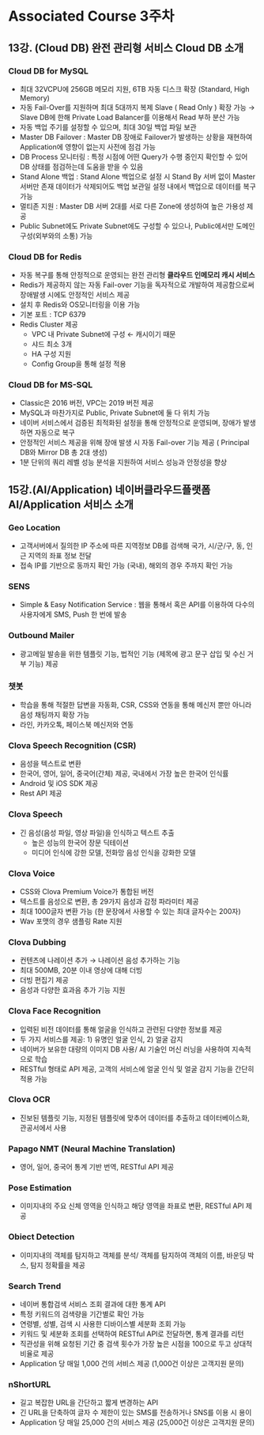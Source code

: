 # Associated Course 3주차

## ****13강. (Cloud DB) 완전 관리형 서비스 Cloud DB 소개****

### Cloud DB for MySQL

- 최대 32VCPU에 256GB 메모리 지원, 6TB 자동 디스크 확장 (Standard, High Memory)
- 자동 Fail-Over를 지원하며 최대 5대까지 복제 Slave ( Read Only ) 확장 가능
→ Slave DB에 한해 Private Load Balancer를 이용해서 Read 부하 분산 가능
- 자동 백업 주기를 설정할 수 있으며, 최대 30일 백업 파일 보관
- Master DB Failover : Master DB 장애로 Failover가 발생하는 상황을 재현하여 Application에 영향이 없는지 사전에 점검 가능
- DB Process 모니터링 : 특정 시점에 어떤 Query가 수행 중인지 확인할 수 있어 DB 상태를 점검하는데 도움을 받을 수 있음
- Stand Alone 백업 : Stand Alone 백업으로 설정 시 Stand By 서버 없이 Master 서버만 존재
데이터가 삭제되어도 백업 보관일 설정 내에서 백업으로 데이터를 복구 가능
- 멀티존 지원 : Master DB 서버 2대를 서로 다른 Zone에 생성하여 높은 가용성 제공
- Public Subnet에도 Private Subnet에도 구성할 수 있으나, Public에서만 도메인 구성(외부와의 소통) 가능

### Cloud DB for Redis

- 자동 복구를 통해 안정적으로 운영되는 완전 관리형 **클라우드 인메모리 캐시 서비스**
- Redis가 제공하지 않는 자동 Fail-over 기능을 독자적으로 개발하여 제공함으로써 장애발생 시에도 안정적인 서비스 제공
- 설치 후 Redis와 OS모니터링을 이용 가능
- 기본 포트 : TCP 6379
- Redis Cluster 제공
    - VPC 내 Private Subnet에 구성 ← 캐시이기 때문
    - 샤드 최소 3개
    - HA 구성 지원
    - Config Group을 통해 설정 적용

### Cloud DB for MS-SQL

- Classic은 2016 버전, VPC는 2019 버전 제공
- MySQL과 마찬가지로 Public, Private Subnet에 둘 다 위치 가능
- 네이버 서비스에서 검증된 최적화된 설정을 통해 안정적으로 운영되며, 장애가 발생하면 자동으로 복구
- 안정적인 서비스 제공을 위해 장애 발생 시 자동 Fail-over 기능 제공 ( Principal DB와 Mirror DB 총 2대 생성)
- 1분 단위의 쿼리 레벨 성능 분석을 지원하여 서비스 성능과 안정성을 향상

## ****15강.(AI/Application) 네이버클라우드플랫폼 AI/Application 서비스 소개****

### Geo Location

- 고객서버에서 질의한 IP 주소에 따른 지역정보 DB를 검색해 국가, 시/군/구, 동, 인근 지역의 좌표 정보 전달
- 접속 IP를 기반으로 동까지 확인 가능 (국내), 해외의 경우 주까지 확인 가능

### SENS

- Simple & Easy Notification Service : 웹을 통해서 혹은 API를 이용하여 다수의 사용자에게 SMS, Push 한 번에 발송

### Outbound Mailer

- 광고메일 발송을 위한 템플릿 기능, 법적인 기능 (제목에 광고 문구 삽입 및 수신 거부 기능) 제공

### 챗봇

- 학습을 통해 적절한 답변을 자동화, CSR, CSS와 연동을 통해 메신저 뿐만 아니라 음성 채팅까지 확장 가능
- 라인, 카카오톡, 페이스북 메신저와 연동

### Clova Speech Recognition (CSR)

- 음성을 텍스트로 변환
- 한국어, 영어, 일어, 중국어(간체) 제공, 국내에서 가장 높은 한국어 인식률
- Android 및 iOS SDK 제공
- Rest API 제공

### Clova Speech

- 긴 음성(음성 파일, 영상 파일)을 인식하고 텍스트 추출
    - 높은 성능의 한국어 장문 딕테이션
    - 미디어 인식에 강한 모델, 전화망 음성 인식을 강화한 모델

### Clova Voice

- CSS와 Clova Premium Voice가 통합된 버전
- 텍스트를 음성으로 변환, 총 29가지 음성과 감정 파라미터 제공
- 최대 1000글자 변환 가능 (한 문장에서 사용할 수 있는 최대 글자수는 200자)
- Wav 포맷의 경우 샘플링 Rate 지원

### Clova Dubbing

- 컨텐츠에 나레이션 추가 → 나레이션 음성 추가하는 기능
- 최대 500MB, 20분 이내 영상에 대해 더빙
- 더빙 편집기 제공
- 음성과 다양한 효과음 추가 기능 지원

### Clova Face Recognition

- 입력된 비전 데이터를 통해 얼굴을 인식하고 관련된 다양한 정보를 제공
- 두 가지 서비스를 제공: 1) 유명인 얼굴 인식, 2) 얼굴 감지
- 네이버가 보유한 대량의 이미지 DB 사용/ AI 기술인 머신 러닝을 사용하여 지속적으로 학습
- RESTful 형태로 API 제공, 고객의 서비스에 얼굴 인식 및 얼굴 감지 기능을 간단히 적용 가능

### Clova OCR

- 진보된 템플릿 기능, 지정된 템플릿에 맞추어 데이터를 추출하고 데이터베이스화, 관공서에서 사용

### Papago NMT (Neural Machine Translation)

- 영어, 일어, 중국어 통계 기반 번역,  RESTful API 제공

### Pose Estimation

- 이미지내의 주요 신체 영역을 인식하고 해당 영역을 좌표로 변환, RESTful API 제공

### Obiect Detection

- 이미지내의 객체를 탐지하고 객체를 분석/ 객체를 탐지하여 객체의 이름, 바운딩 박스, 탐지 정확률을 제공

### Search Trend

- 네이버 통합검색 서비스 조회 결과에 대한 통계 API
- 특정 키워드의 검색량을 기간별로 확인 가능
- 연령별, 성별, 검색 시 사용한 디바이스별 세분화 조회 가능
- 키워드 및 세분화 조회를 선택하여 RESTful API로 전달하면, 통계 결과를 리턴
- 직관성을 위해 요청된 기간 중 검색 횟수가 가장 높은 시점을 100으로 두고 상대적 비율로 제공
- Application 당 매일 1,000 건의 서비스 제공 (1,000건 이상은 고객지원 문의)

### nShortURL

- 길고 복잡한 URL을 간단하고 짧게 변경하는 API
- 긴 URL을 단축하여 글자 수 제한이 있는 SMS를 전송하거나 SNS를 이용 시 용이
- Application 당 매일 25,000 건의 서비스 제공 (25,000건 이상은 고객지원 문의)